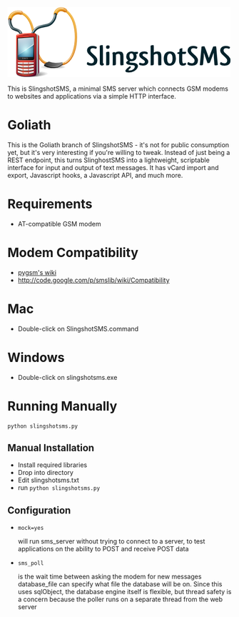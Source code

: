 ![SlingshotSMS](web/logo.png)

This is SlingshotSMS, a minimal SMS server which connects GSM modems to 
websites and applications via a simple HTTP interface.

# Goliath

This is the Goliath branch of SlingshotSMS - it's not for public 
consumption yet, but it's very interesting if you're willing to tweak. 
Instead of just being a REST endpoint, this turns SlinghostSMS into a 
lightweight, scriptable interface for input and output of text messages. 
It has vCard import and export, Javascript hooks, a Javascript API, 
and much more.

# Requirements

* AT-compatible GSM modem

# Modem Compatibility

* [pygsm's wiki](http://wiki.github.com/adammck/pygsm)
* http://code.google.com/p/smslib/wiki/Compatibility

# Mac

* Double-click on SlingshotSMS.command

# Windows

* Double-click on slingshotsms.exe

# Running Manually

    python slingshotsms.py

## Manual Installation

* Install required libraries
* Drop into directory
* Edit slingshotsms.txt
* run `python slingshotsms.py`

## Configuration
    
* `mock=yes`
  
  will run sms_server without trying to connect to a server, to test 
  applications on the ability to POST and receive POST data

* `sms_poll`
  
  is the wait time between asking the modem for new messages
  database_file can specify what file the database will be on. Since this uses 
  sqlObject, the database engine itself is flexible, but thread safety is a concern
  because the poller runs on a separate thread from the web server
